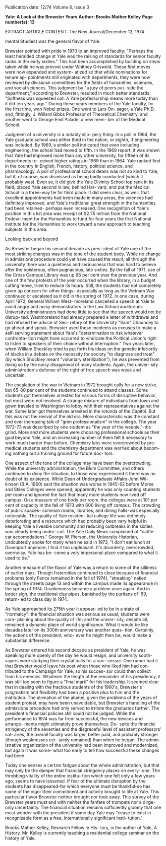 Publication date: 12/74
Volume 8, Issue 3

**Yale: A Look at the Brewster Years**
**Author: Brooks Mather Kelley**
**Page number(s): 13**

EXTRACT ARTICLE CONTENT:
The New Journal/December 12, 1974

mental Studies) was the general flavor of Yale.

Brewster pointed with pride in 1973 to an
improved faculty: "Perhaps the least heralded
change at Yale was the raising of standards for
senior faculty ranks in the early sixties." This had
been accomplished by building on steps taken
while he was provost under Whitney Griswold.
These first moves were now expanded and system-
atized so that while nominations for tenure ap-
pointments still originated with departments,
they were now reviewed by divisional committees
for the fields of humanities, sciences, and social
sciences. This judgment by "a jury of peers out-
side the department," according to Brewster,
resulted in much better standards: "Softness was
squeezed out. A Yale professorship means more
today than it did ten years ago." During these
years members of the Yale faculty, for the first
time, won Nobel prizes. One went to Lars On-
sager, a Yale Ph.D. and, fittingly, J. Willard
Gibbs Professor of Theoretical Chemistry, and
another went to George Emil Palade, a new mem-
ber of the Medical School.


Judgment of a university is a notably slip-
pery thing. In a poll in 1964, the Yale graduate
school was either third in the nation, or eighth, if
engineering was included. By 1969, a similar poll
indicated that even including engineering, the
school had moved to fifth. In the 1969 report, it
was shown that Yale had improved more than any
other university, for fifteen of its departments re-
ceived higher ratings in 1969 than in 1964. Yale
ranked first in the country in English, French,
history, political science, and pharmacology. A
poll of professional school deans was not so kind
to Yale, but it, of course, was dismissed as being
badly conducted (which it probably was). Even
so, it did give the Yale Divinity School top rank in
its field, placed Yale second in law, behind Har-
vard, and put the Medical School in a three-way
tie for third place. It did seem clear, as well, that
excellent appointments had been made in many
areas, the sciences had definitely improved, and
Yale's traditional great strength in the humanities
had been retained- perhaps even increased. One
recognition of Yale's position in this list area was
receipt of $2.75 million from the National Endow-
ment for the Humanities to fund for four years the
first National Institute for the Humanities to
work toward a new approach to teaching subjects
in this area.


Looking back and beyond

As Brewster began his second decade as pres-
ident of Yale one of the most striking changes was
in the tone of the student body. While no change
in admissions procedure could yet have caused the
result, all through the university there was a
quietness and seriousness that was hard to believe
after the boisterous, often pugnacious, late sixties.
By the fall of 1971, use of the Cross Campus
Library was up 66 per cent over the previous year.
And one of the few protests of the year occurred
when the library, in a budget cutting move, tried
to reduce its hours. Still, the students had not
completely given up concern for other things-
especially as long as the Vietnam War continued
or escalated as it did in the spring of 1972. In one
case, during April 1972, General William West-
moreland cancelled a speech at Yale to avoid
angry and noisy demonstrators in the Law School
auditorium. University administrators had done
little to see that the speech would not be disrup-
ted. Westmoreland had already prepared a letter
of withdrawal and had refused the advice of Sec-
retary of the University "Sam" Chauncey to go
ahead and speak. Brewster used these incidents
as excuses to make a self-serving statement about
Yale's "determination to risk whatever confronta-
tion might have occurred to vindicate the Political
Union's right to listen to speakers of their choice
without interruption." Two years later, when
William Shockley tried to put forth his ideas on the
genetic inferiority of blacks in a debate on the
necessity for society "to diagnose and treat" (by
which Shockley meant "voluntary sterilization"),
he was prevented from doing so by the noisy
disapproval of many students. Again, the univer-
sity administration's defense of the right of free
speech was weak and uncertain.


The escalation of the war in Vietnam in 1972
brought calls for a new strike, but 65-80 per cent
of the students continued to attend classes. Some
students got themselves arrested for various
forms of disruptive behavior, but most were not
involved. A strange mixture of individuals from
town and gown traveled to Washington to lobby
with their representatives against the war. Some
later got themselves arrested in the rotunda of the
Capitol. But this was not the revival of the old
era. More characteristic was the constant and
ever increasing talk of "grim professionalism" in
the college. The year 1972-73 was described by
one student as "the year of the weenie,"-the
grind. More and more students were choosing
professional schools as their goal beyond Yale,
and an increasing number of them felt it necessary
to work much harder than before. Chemistry labs
were overcrowded by pre-medical students and the
chemistry department was worried about becom-
ing nothing but a training ground for future doc-
tors.


One aspect of the tone of the college may have
been the overcrowding. While the university
administration, the Blum Committee, and others
continued to deny the situation, to those who
experienced it there was no doubt of its existence.
While Dean of Undergraduate Affairs John Wil-
kinson (B.A. 1960) said the situation was worse
in 1945-62 before Morse and Stiles Colleges were
opened, apparently he was only counting students
per room and ignored the fact that many more
students now lived off campus. On a measure of
one body per room, the colleges were at 101 per
cent of capacity in the fall of 1973 with 600 living
off campus. The crowding of public spaces-
common rooms, libraries, and dining halls-was
especially noticeable. The quality of Yale residen-
tial college life was definitely deteriorating and a
resource which had probably been very helpful in
keeping Yale a liveable community and reducing
outbreaks in the sixties was clearly being under-
cut. The Yale Daily News complained of "cattle-
car accomodations." George W. Pierson, the
University Historian, undoubtedly spoke for
many when he said in 1973, "I don't eat lunch at
Davenport anymore, I find it too unpleasant. It's
disorderly, overcrowded, overnoisy. Yale has be-
come a very impersonal place compared to what it
used to be."


Another measure of the flavor of Yale was a
return to some of the silliness of earlier days.
Though fraternities continued to close because of
financial problems (only Fence remained in the fall
of 1974), "streaking" naked through the streets
page 13
and within the campus made its appearance in the
spring of 1974. Drunkenness became a problem
once again. And in better sign, the traditional
clay pipes, banished by the puritans of '69, return-
ed to class day in 1974.


As Yale approached its 275th year it appear-
ed to be in a state of "normalcy": the financial
situation was serious as usual; students were com-
plaining about the quality of life; and the univer-
sity, despite all, remained a dynamic place of
world significance. What it would be like decades
later on its 300th anniversary was another ques-
tion. Certainly, the actions of the president, who-
ever he might then be, would make a substantial
difference.


As Brewster entered his second decade as
president of Yale, he was speaking more openly of
the day he would resign, and university sooth-
sayers were studying their crystal balls for a suc-
cessor. One rumor had it that Brewster would
leave his post when those who liked him had con-
tributed to the Campaign for Yale, so his succes-
sor could then collect from his enemies. Whatever
the length of the remainder of his presidency, it
was still too soon to figure a "final mark" for his
leadership. It seemed clear that in dealing with
the fractious students of the 1960's, Brewster's
pragmatism and flexibility had been a positive
plus to him and the institution. The alienation of
the alumni, given the problems of the years of
student protest, may have been unavoidable, but
Brewster's handling of the admissions procedure
had only served to irritate the graduates further.
The president's financial policies still could not be
judged. While the performance to 1974 was far
from successful, the new devices and arrange-
ments might ultimately prove themselves. De-
spite the financial stringency of the seventies and
the disgraceful level of assistant professors' sal-
aries, the overall faculty was larger, better paid,
and probably stronger (though weaknesses cer-
tainly remained) than when he began. The admin-
istrative organization of the university had been
improved and modernized, but again it was some-
what too early to tell how successful these changes
had been.


Today one senses a certain fatigue about the
whole administration, but that may only be the
damper that financial stringency places on every-
one. The throbbing vitality of the entire institu-
tion which one felt only a few years ago, seems to
have lessened. If fear of the ultimate disruption
by the students has disappeared-for which
everyone must be thankful-so has some of the
vigor their commitment and activity brought to
life at Yale. This particular flavor Brewster
neither brought nor took away. This survey of the
Brewster years must end with neither the fanfare
of trumpets nor a dirge-only uncertainty. The
financial situation remains sufficiently gloomy
that one must wonder with the president if some
day Yale may "cease to exist in recognizable
form as a free, internationally significant insti-
tution."


Brooks Mather Kelley, Research Fellow in His-
tory, is the author of Yale, A History. Mr. Kelley
is currently teaching a residential college
seminar on the history of Yale.